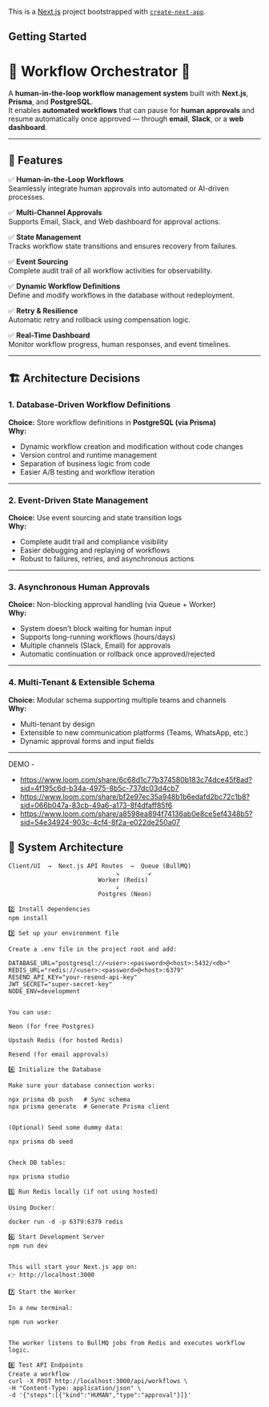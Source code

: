 This is a [Next.js](https://nextjs.org) project bootstrapped with [`create-next-app`](https://nextjs.org/docs/app/api-reference/cli/create-next-app).

## Getting Started

# 🧠 Workflow Orchestrator 🚀

A **human-in-the-loop workflow management system** built with **Next.js**, **Prisma**, and **PostgreSQL**.  
It enables **automated workflows** that can pause for **human approvals** and resume automatically once approved — through **email**, **Slack**, or a **web dashboard**.

---

## 🌟 Features

✅ **Human-in-the-Loop Workflows**  
Seamlessly integrate human approvals into automated or AI-driven processes.

✅ **Multi-Channel Approvals**  
Supports Email, Slack, and Web dashboard for approval actions.

✅ **State Management**  
Tracks workflow state transitions and ensures recovery from failures.

✅ **Event Sourcing**  
Complete audit trail of all workflow activities for observability.

✅ **Dynamic Workflow Definitions**  
Define and modify workflows in the database without redeployment.

✅ **Retry & Resilience**  
Automatic retry and rollback using compensation logic.

✅ **Real-Time Dashboard**  
Monitor workflow progress, human responses, and event timelines.

---

## 🏗️ Architecture Decisions

### 1. **Database-Driven Workflow Definitions**
**Choice:** Store workflow definitions in **PostgreSQL (via Prisma)**  
**Why:**
- Dynamic workflow creation and modification without code changes  
- Version control and runtime management  
- Separation of business logic from code  
- Easier A/B testing and workflow iteration  

---

### 2. **Event-Driven State Management**
**Choice:** Use event sourcing and state transition logs  
**Why:**
- Complete audit trail and compliance visibility  
- Easier debugging and replaying of workflows  
- Robust to failures, retries, and asynchronous actions  

---

### 3. **Asynchronous Human Approvals**
**Choice:** Non-blocking approval handling (via Queue + Worker)  
**Why:**
- System doesn’t block waiting for human input  
- Supports long-running workflows (hours/days)  
- Multiple channels (Slack, Email) for approvals  
- Automatic continuation or rollback once approved/rejected  

---

### 4. **Multi-Tenant & Extensible Schema**
**Choice:** Modular schema supporting multiple teams and channels  
**Why:**
- Multi-tenant by design  
- Extensible to new communication platforms (Teams, WhatsApp, etc.)  
- Dynamic approval forms and input fields  

---
DEMO -
- https://www.loom.com/share/6c68d1c77b374580b183c74dce45f8ad?sid=4f195c6d-b34a-4975-8b5c-737dc03d4cb7
- https://www.loom.com/share/bf2e97ec35a948b1b6edafd2bc72c1b8?sid=066b047a-83cb-49a6-a173-8f4dfaff85f6
- https://www.loom.com/share/a8598ea894f74136ab0e8ce5ef4348b5?sid=54e34924-903c-4cf4-8f2a-e022de250a07
## 🧩 System Architecture

```text
Client/UI  →  Next.js API Routes  →  Queue (BullMQ)
                              ↘        ↙
                         Worker (Redis)
                              ↓
                         Postgres (Neon)

2️⃣ Install dependencies
npm install

3️⃣ Set up your environment file

Create a .env file in the project root and add:

DATABASE_URL="postgresql://<user>:<password>@<host>:5432/<db>"
REDIS_URL="redis://<user>:<password>@<host>:6379"
RESEND_API_KEY="your-resend-api-key"
JWT_SECRET="super-secret-key"
NODE_ENV=development


You can use:

Neon (for free Postgres)

Upstash Redis (for hosted Redis)

Resend (for email approvals)

4️⃣ Initialize the Database

Make sure your database connection works:

npx prisma db push   # Sync schema
npx prisma generate  # Generate Prisma client


(Optional) Seed some dummy data:

npx prisma db seed


Check DB tables:

npx prisma studio

5️⃣ Run Redis locally (if not using hosted)

Using Docker:

docker run -d -p 6379:6379 redis

6️⃣ Start Development Server
npm run dev


This will start your Next.js app on:
👉 http://localhost:3000

7️⃣ Start the Worker

In a new terminal:

npm run worker


The worker listens to BullMQ jobs from Redis and executes workflow logic.

8️⃣ Test API Endpoints
Create a workflow
curl -X POST http://localhost:3000/api/workflows \
-H "Content-Type: application/json" \
-d '{"steps":[{"kind":"HUMAN","type":"approval"}]}'
